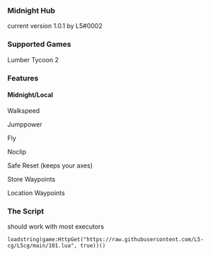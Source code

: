 ### Midnight Hub

current version 1.0.1
by L5#0002

### Supported Games

Lumber Tycoon 2

### Features

#### Midnight/Local

Walkspeed

Jumppower

Fly

Noclip

Safe Reset (keeps your axes)

Store Waypoints

Location Waypoints

### The Script

should work with most executors

`loadstring(game:HttpGet("https://raw.githubusercontent.com/L5-cg/L5cg/main/101.lua", true))()`
